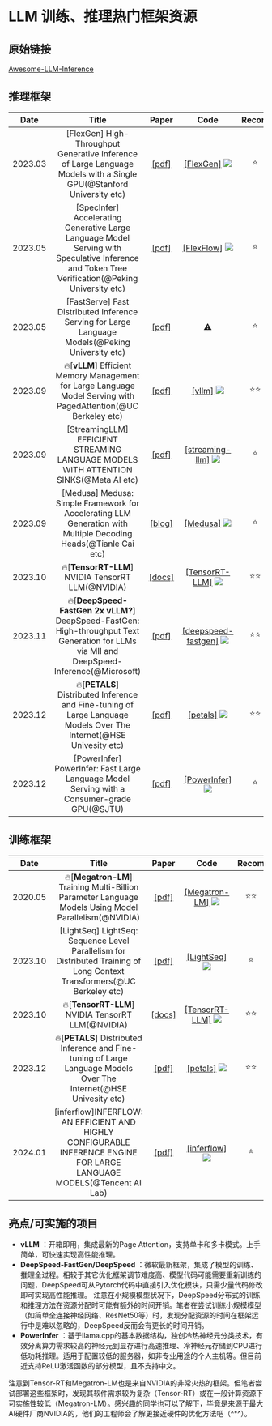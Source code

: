 # LLM 训练、推理热门框架资源

## 原始链接
[Awesome-LLM-Inference](https://github.com/DefTruth/Awesome-LLM-Inference/tree/main)

## 推理框架
|  Date   |                                                                      Title                                                                      |                                       Paper                                       |                                                                        Code                                                                         | Recom |
|:-------:|:-----------------------------------------------------------------------------------------------------------------------------------------------:|:---------------------------------------------------------------------------------:|:---------------------------------------------------------------------------------------------------------------------------------------------------:|:-----:|  
| 2023.03 |              [FlexGen] High-Throughput Generative Inference of Large Language Models  with a Single GPU(@Stanford University etc)               |                   [[pdf]](https://arxiv.org/pdf/2303.06865.pdf)                   |          [[FlexGen]](https://github.com/FMInference/FlexGen) ![](https://img.shields.io/github/stars/FMInference/FlexGen.svg?style=social)          |  ⭐️   |          
| 2023.05 | [SpecInfer] Accelerating Generative Large Language Model Serving with Speculative Inference and Token Tree Verification(@Peking University etc) |                   [[pdf]](https://arxiv.org/pdf/2305.09781.pdf)                   |    [[FlexFlow]](https://github.com/flexflow/FlexFlow/tree/inference) ![](https://img.shields.io/github/stars/flexflow/FlexFlow.svg?style=social)    |  ⭐️   |     
| 2023.05 |                        [FastServe] Fast Distributed Inference Serving for Large Language Models(@Peking University etc)                         |                   [[pdf]](https://arxiv.org/pdf/2305.05920.pdf)                   |                                                                         ⚠️                                                                          |  ⭐️   |         
| 2023.09 |                 🔥[**vLLM**] Efficient Memory Management for Large Language Model Serving with PagedAttention(@UC Berkeley etc)                 |                   [[pdf]](https://arxiv.org/pdf/2309.06180.pdf)                   |             [[vllm]](https://github.com/vllm-project/vllm) ![](https://img.shields.io/github/stars/vllm-project/vllm.svg?style=social)              | ⭐️⭐️  |     
| 2023.09 |                              [StreamingLLM] EFFICIENT STREAMING LANGUAGE MODELS WITH ATTENTION SINKS(@Meta AI etc)                              |                   [[pdf]](https://arxiv.org/pdf/2309.17453.pdf)                   | [[streaming-llm]](https://github.com/mit-han-lab/streaming-llm) ![](https://img.shields.io/github/stars/mit-han-lab/streaming-llm.svg?style=social) |  ⭐️   |  
| 2023.09 |                 [Medusa] Medusa: Simple Framework for Accelerating LLM Generation with Multiple Decoding Heads(@Tianle Cai etc)                 |                [[blog]](https://sites.google.com/view/medusa-llm)                 |        [[Medusa]](https://github.com/FasterDecoding/Medusa) ![](https://img.shields.io/github/stars/FasterDecoding/Medusa.svg?style=social)         |  ⭐️   |    
| 2023.10 |                                                🔥[**TensorRT-LLM**] NVIDIA TensorRT LLM(@NVIDIA)                                                |                 [[docs]](https://nvidia.github.io/TensorRT-LLM/)                  |       [[TensorRT-LLM]](https://github.com/NVIDIA/TensorRT-LLM) ![](https://img.shields.io/github/stars/NVIDIA/TensorRT-LLM.svg?style=social)        | ⭐️⭐️  |    
| 2023.11 |   🔥[**DeepSpeed-FastGen 2x vLLM?**] DeepSpeed-FastGen: High-throughput Text Generation for LLMs via MII and DeepSpeed-Inference(@Microsoft)    |                   [[pdf]](https://arxiv.org/pdf/2401.08671.pdf)                   |     [[deepspeed-fastgen]](https://github.com/microsoft/DeepSpeed) ![](https://img.shields.io/github/stars/microsoft/DeepSpeed.svg?style=social)     | ⭐️⭐️  |  
| 2023.12 |               🔥[**PETALS**] Distributed Inference and Fine-tuning of Large Language Models Over The Internet(@HSE Univesity etc)               |                   [[pdf]](https://arxiv.org/pdf/2312.08361.pdf)                   |   [[petals]](https://github.com/bigscience-workshop/petals) ![](https://img.shields.io/github/stars/bigscience-workshop/petals.svg?style=social)    | ⭐️⭐️  | 
| 2023.12 |                           [PowerInfer] PowerInfer: Fast Large Language Model Serving with a Consumer-grade GPU(@SJTU)                           | [[pdf]](https://ipads.se.sjtu.edu.cn/_media/publications/powerinfer-20231219.pdf) |      [[PowerInfer]](https://github.com/SJTU-IPADS/PowerInfer) ![](https://img.shields.io/github/stars/SJTU-IPADS/PowerInfer.svg?style=social)       |  ⭐️   |


## 训练框架
|  Date   |                                                          Title                                                          |                      Paper                       |                                                                      Code                                                                      | Recom |
|:-------:|:-----------------------------------------------------------------------------------------------------------------------:|:------------------------------------------------:|:----------------------------------------------------------------------------------------------------------------------------------------------:|:-----:|
| 2020.05 |          🔥[**Megatron-LM**] Training Multi-Billion Parameter Language Models Using Model Parallelism(@NVIDIA)          |  [[pdf]](https://arxiv.org/pdf/1909.08053.pdf)   |      [[Megatron-LM]](https://github.com/NVIDIA/Megatron-LM) ![](https://img.shields.io/github/stars/NVIDIA/Megatron-LM.svg?style=social)       | ⭐️⭐️  |
| 2023.10 | [LightSeq] LightSeq: Sequence Level Parallelism for Distributed Training of Long Context Transformers(@UC Berkeley etc) |  [[pdf]](https://arxiv.org/pdf/2310.03294.pdf)   |        [[LightSeq]](https://github.com/RulinShao/LightSeq) ![](https://img.shields.io/github/stars/RulinShao/LightSeq.svg?style=social)        |  ⭐️   |  
| 2023.10 |                                    🔥[**TensorRT-LLM**] NVIDIA TensorRT LLM(@NVIDIA)                                    | [[docs]](https://nvidia.github.io/TensorRT-LLM/) |     [[TensorRT-LLM]](https://github.com/NVIDIA/TensorRT-LLM) ![](https://img.shields.io/github/stars/NVIDIA/TensorRT-LLM.svg?style=social)     | ⭐️⭐️  |
| 2023.12 |   🔥[**PETALS**] Distributed Inference and Fine-tuning of Large Language Models Over The Internet(@HSE Univesity etc)   |  [[pdf]](https://arxiv.org/pdf/2312.08361.pdf)   | [[petals]](https://github.com/bigscience-workshop/petals) ![](https://img.shields.io/github/stars/bigscience-workshop/petals.svg?style=social) | ⭐️⭐️  |
| 2024.01 | [inferflow]INFERFLOW: AN EFFICIENT AND HIGHLY CONFIGURABLE INFERENCE ENGINE FOR LARGE LANGUAGE MODELS(@Tencent AI Lab)  |  [[pdf]](https://arxiv.org/pdf/2401.08294.pdf)   |      [[inferflow]](https://github.com/inferflow/inferflow) ![](https://img.shields.io/github/stars/inferflow/inferflow.svg?style=social)       |  ⭐️   |

## 亮点/可实施的项目

- **vLLM** ：开箱即用，集成最新的Page Attention，支持单卡和多卡模式。上手简单，可快速实现高性能推理。
- **DeepSpeed-FastGen/DeepSpeed** ：微软最新框架，集成了模型的训练、推理全过程。相较于其它优化框架调节难度高、模型代码可能需要重新训练的问题，DeepSpeed可从Pytorch代码中直接引入优化模块，只需少量代码修改即可实现高性能推理。
注意在小规模模型状况下，DeepSpeed分布式的训练和推理方法在资源分配时可能有额外的时间开销。笔者在尝试训练小规模模型（如简单全连接神经网络、ResNet50等）时，发现分配资源的时间在框架运行中是难以忽略的，DeepSpeed反而会有更长的时间开销。 
- **PowerInfer** ：基于llama.cpp的基本数据结构，独创冷热神经元分类技术，有效分离算力需求较高的神经元到显存进行高速推理、冷神经元存储到CPU进行低功耗推理。适用于配置较低的服务器，如非专业用途的个人主机等。但目前近支持ReLU激活函数的部分模型，且不支持中文。

注意到Tensor-RT和Megatron-LM也是来自NVIDIA的非常火热的框架。但笔者尝试部署这些框架时，发现其软件需求较为复杂（Tensor-RT）或在一般计算资源下可实施性较低（Megatron-LM）。感兴趣的同学也可以了解下，毕竟是来源于最大AI硬件厂商NVIDIA的，他们的工程师会了解更接近硬件的优化方法吧（^*^）。

